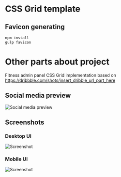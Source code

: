 # CSS Grid template

## Favicon generating 

```bash
npm install
gulp favicon
```

# Other parts about project
Fitness admin panel CSS Grid implementation based on https://dribbble.com/shots/insert_dribble_url_part_here
## Social media preview

![Social media preview](https://raw.githubusercontent.com/ozcanzaferayan/insert_repo_name_here/master/art/social/social.png)

## Screenshots

### Desktop UI

![Screenshot](https://raw.githubusercontent.com/ozcanzaferayan/insert_repo_name_here/master/art/screenshots/web.png)

### Mobile UI

![Screenshot](https://raw.githubusercontent.com/ozcanzaferayan/insert_repo_name_here/master/art/screenshots/mobile.jpg)
